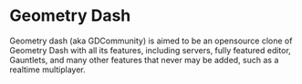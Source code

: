 # Geometry Dash
Geometry dash (aka GDCommunity) is aimed to be an opensource clone of Geometry Dash with all its features, including servers, fully featured editor, Gauntlets, and many other features that never may be added, such as a realtime multiplayer.

